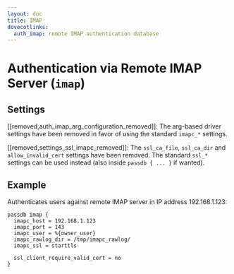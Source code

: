 ```yaml
---
layout: doc
title: IMAP
dovecotlinks:
  auth_imap: remote IMAP authentication database
---
```


# Authentication via Remote IMAP Server (`imap`)

## Settings

[[removed,auth_imap_arg_configuration_removed]]: The arg-based driver settings
have been removed in favor of using the standard `imapc_*` settings.

[[removed,settings_ssl_imapc_removed]]: The `ssl_ca_file`, `ssl_ca_dir` and
`allow_invalid_cert` settings have been removed. The standard `ssl_*` settings
can be used instead (also inside `passdb { ... }` if wanted).

<SettingsComponent tag="imapc-auth" />

## Example

Authenticates users against remote IMAP server in IP address 192.168.1.123:

```[dovecot.conf]
passdb imap {
  imapc_host = 192.168.1.123
  imapc_port = 143
  imapc_user = %{owner_user}
  imapc_rawlog_dir = /tmp/imapc_rawlog/
  imapc_ssl = starttls

  ssl_client_require_valid_cert = no
}
```
